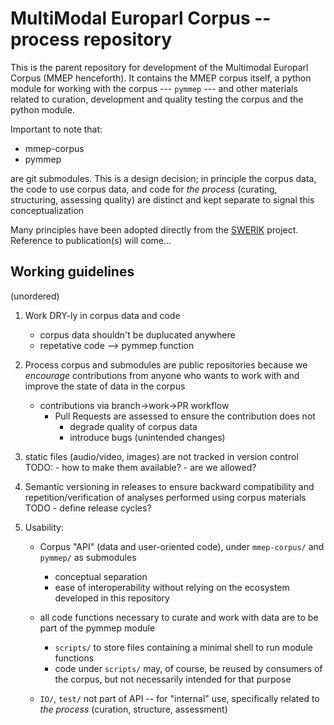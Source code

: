 # MultiModal Europarl Corpus -- process repository

This is the parent repository for development of the Multimodal Europarl Corpus (MMEP henceforth). It contains the MMEP corpus itself, a python module for working with the corpus --- `pymmep` --- and other materials related to curation, development and quality testing the corpus and the python module.

Important to note that:

* mmep-corpus
* pymmep

are git submodules. This is a design decision; in principle the corpus data, the code to use corpus data, and code for _the process_ (curating, structuring, assessing quality) are distinct and kept separate to signal this conceptualization

Many principles have been adopted directly from the [SWERIK](https://swerik-project.github.io/) project. Reference to publication(s) will come...

## Working guidelines

(unordered)

1. Work DRY-ly in corpus data and code
	- corpus data shouldn't be duplucated anywhere
	- repetative code --> pymmep function


2. Process corpus and submodules are public repositories because we _encourage_ contributions from anyone who wants to work with and improve the state of data in the corpus
	- contributions via branch->work->PR workflow
		- Pull Requests are assessed to ensure the contribution does not
			+ degrade quality of corpus data
			+ introduce bugs (unintended changes)

3. static files (audio/video, images) are not tracked in version control
	TODO:
        - how to make them available?
        - are we allowed?


4. Semantic versioning in releases to ensure backward compatibility and repetition/verification of analyses performed using corpus materials
	TODO
        - define release cycles? 


5. Usability:
    - Corpus "API" (data and user-oriented code),  under `mmep-corpus/` and `pymmep/` as submodules
	    + conceptual separation
	    + ease of interoperability without relying on the ecosystem developed in this repository

    - all code functions necessary to curate and work with data are to be part of the pymmep module
        + `scripts/` to store files containing a minimal shell to run module functions 
        + code under `scripts/` may, of course, be reused by consumers of the corpus, but not necessarily intended for that purpose
   - `IO/`, `test/` not part of API -- for "internal" use, specifically related to _the process_ (curation, structure, assessment) 